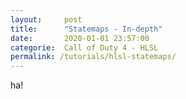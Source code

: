 ```yaml
---
layout:     post
title:      "Statemaps - In-depth"
date:       2020-01-01 23:57:00
categorie:  Call of Duty 4 - HLSL
permalink: /tutorials/hlsl-statemaps/
---
```


ha!